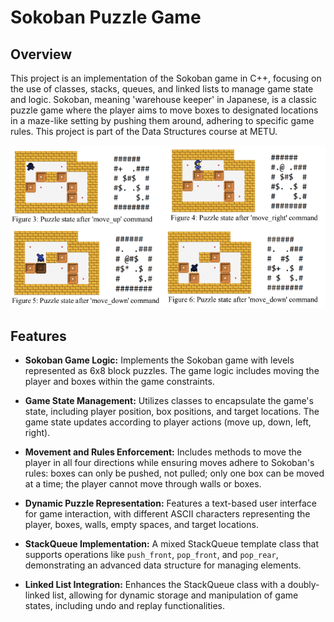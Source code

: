 # Sokoban Puzzle Game

## Overview
This project is an implementation of the Sokoban game in C++, focusing on the use of classes, stacks, queues, and linked lists to manage game state and logic. Sokoban, meaning 'warehouse keeper' in Japanese, is a classic puzzle game where the player aims to move boxes to designated locations in a maze-like setting by pushing them around, adhering to specific game rules. This project is part of the Data Structures course at METU.

![Sokoban](images/sokoban.png)

## Features

- **Sokoban Game Logic:** Implements the Sokoban game with levels represented as 6x8 block puzzles. The game logic includes moving the player and boxes within the game constraints.

- **Game State Management:** Utilizes classes to encapsulate the game's state, including player position, box positions, and target locations. The game state updates according to player actions (move up, down, left, right).

- **Movement and Rules Enforcement:** Includes methods to move the player in all four directions while ensuring moves adhere to Sokoban's rules: boxes can only be pushed, not pulled; only one box can be moved at a time; the player cannot move through walls or boxes.

- **Dynamic Puzzle Representation:** Features a text-based user interface for game interaction, with different ASCII characters representing the player, boxes, walls, empty spaces, and target locations.

- **StackQueue Implementation:** A mixed StackQueue template class that supports operations like `push_front`, `pop_front`, and `pop_rear`, demonstrating an advanced data structure for managing elements.

- **Linked List Integration:** Enhances the StackQueue class with a doubly-linked list, allowing for dynamic storage and manipulation of game states, including undo and replay functionalities.
